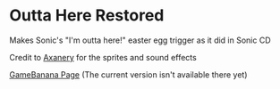 # Outta Here Restored
Makes Sonic's "I'm outta here!" easter egg trigger as it did in Sonic CD

Credit to [Axanery](https://github.com/Axanery) for the sprites and sound effects

[GameBanana Page](https://gamebanana.com/mods/398209) (The current version isn't available there yet)